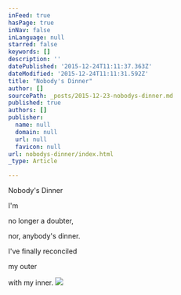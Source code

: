 ```yaml
---
inFeed: true
hasPage: true
inNav: false
inLanguage: null
starred: false
keywords: []
description: ''
datePublished: '2015-12-24T11:11:37.363Z'
dateModified: '2015-12-24T11:11:31.592Z'
title: "Nobody's Dinner"
author: []
sourcePath: _posts/2015-12-23-nobodys-dinner.md
published: true
authors: []
publisher:
  name: null
  domain: null
  url: null
  favicon: null
url: nobodys-dinner/index.html
_type: Article

---
```

Nobody's Dinner

I'm 

no longer 
a doubter, 

nor,
anybody's dinner. 

I've finally reconciled 

my outer 

with my inner. ![](https://the-grid-user-content.s3-us-west-2.amazonaws.com/d5ca46f6-9449-4095-8946-5ae9184c2fe8.jpg)